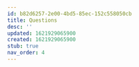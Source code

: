 ```yaml
---
id: b82d6257-2e00-4bd5-85ec-152c558050cb
title: Questions
desc: ''
updated: 1621929065900
created: 1621929065900
stub: true
nav_order: 4
---
```



